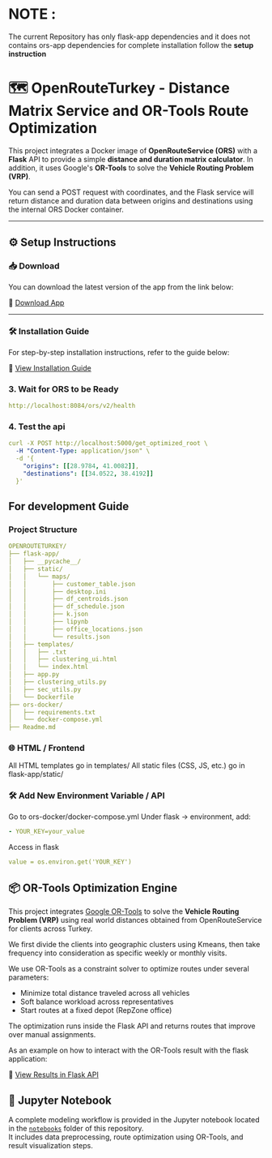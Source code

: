 # NOTE :
  The current Repository has only flask-app dependencies and it does not contains ors-app dependencies for complete installation follow the **setup instruction**
# 🗺️ OpenRouteTurkey - Distance Matrix Service and OR-Tools Route Optimization

This project integrates a Docker image of **OpenRouteService (ORS)** with a **Flask** API to provide a simple **distance and duration matrix calculator**. In addition, it uses Google's **OR-Tools** to solve the **Vehicle Routing Problem (VRP)**.

You can send a POST request with coordinates, and the Flask service will return distance and duration data between origins and destinations using the internal ORS Docker container.

---

## ⚙️ Setup Instructions


### 📥 Download

You can download the latest version of the app from the link below:

🔗 [Download App](https://drive.google.com/file/d/1Cc8Z5ajY1jYCo9BOdEuv5vnos6kA1F6r/view?usp=sharing)

---

### 🛠 Installation Guide

For step-by-step installation instructions, refer to the guide below:

📄 [View Installation Guide](https://drive.google.com/file/d/1OWdsTkBFkjCEPObNXJZCGIQlMydChTcB/view?usp=drive_link)

### 3. Wait for ORS to be Ready
```yml
http://localhost:8084/ors/v2/health

```
### 4. Test the api
```yml
curl -X POST http://localhost:5000/get_optimized_root \
  -H "Content-Type: application/json" \
  -d '{
    "origins": [[28.9784, 41.0082]],
    "destinations": [[34.0522, 38.4192]]
  }'
```
## For development Guide
### Project Structure
```yml
OPENROUTETURKEY/
├── flask-app/
│   ├── __pycache__/
│   ├── static/
│   │   └── maps/
│   │       ├── customer_table.json
│   │       ├── desktop.ini
│   │       ├── df_centroids.json
│   │       ├── df_schedule.json
│   │       ├── k.json
│   │       ├── lipynb
│   │       ├── office_locations.json
│   │       └── results.json
│   ├── templates/
│   │   ├── .txt
│   │   ├── clustering_ui.html
│   │   └── index.html
│   ├── app.py
│   ├── clustering_utils.py
│   ├── sec_utils.py
│   └── Dockerfile
├── ors-docker/
│   ├── requirements.txt
│   └── docker-compose.yml
├── Readme.md   
```
### 🌐 HTML / Frontend

All HTML templates go in templates/
All static files (CSS, JS, etc.) go in flask-app/static/
### 🛠 Add New Environment Variable / API
Go to ors-docker/docker-compose.yml
Under flask → environment, add:
```yml
- YOUR_KEY=your_value
```
Access in flask
```yml
value = os.environ.get('YOUR_KEY')
```
## 📦 OR-Tools Optimization Engine

This project integrates [Google OR-Tools](https://developers.google.com/optimization) to solve the **Vehicle Routing Problem (VRP)** using real world distances obtained from OpenRouteService for clients across Turkey.

We first divide the clients into geographic clusters using Kmeans, then take frequency into consideration as specific weekly or monthly visits.

We use OR-Tools as a constraint solver to optimize routes under several parameters:

- Minimize total distance traveled across all vehicles
- Soft balance workload across representatives
- Start routes at a fixed depot (RepZone office)

The optimization runs inside the Flask API and returns routes that improve over manual assignments.

As an example on how to interact with the OR-Tools result with the flask application:

📄 [View Results in Flask API](https://drive.google.com/file/d/1IBJCZGNoMan0fL_Gzojlec_O0MVqx2dB/view?usp=drive_link)

## 📓 Jupyter Notebook

A complete modeling workflow is provided in the Jupyter notebook located in the [`notebooks`](./notebooks) folder of this repository.  
It includes data preprocessing, route optimization using OR-Tools, and result visualization steps.
